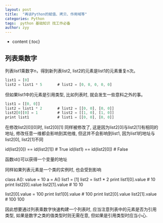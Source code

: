 ```yaml
---
layout: post
title:  "再谈Python的赋值、拷贝、作用域等"
categories: Python
tags:  python 基础知识 找工作必备
author: zyy
---
```


* content
{:toc}


## 列表乘数字

列表list1乘数字n，得到新列表list2, list2的元素是list1的元素重复n次。
```js
list1 = [0]
list2 = list1 * 5		# list2 = [0, 0, 0, 0, 0]
```

但如果list1中的元素是引用类型, 比如列表时, 就会发生一些意料之外的事。
```js
list1 = [[0, 0]]
list2 = list1 * 2		# list2 = [[0, 0], [0, 0]]
list2[0][0] = 1			# list2 = [[1, 0], [1, 0]]
print list1				# list1 = [[0, 0], [0, 0]]
```
在修改list2[0][0]时, list2[0][1] 同样被修改了, 这是因为list2[0]与list2[1]有相同的地址, 修改任意一维都会影响到其他维, 但这并不会影响到list1, 因为list1的地址与list2[0], list2[1]不同

id(list2[0]) == id(list2[1])		# True
id(list1) == id(list2[0])			# False

函数id()可以获得一个变量的地址

同样如果列表元素是一个类的实例时, 也会受到影响

class A():
    value = 10
a = A()
list1 = [1]
list2 = list1 * 2
print list1[0].value					# 10
print list2[0].value list2[1].value		# 10 10

list2[0].value = 100
print list1[0].value					# 100
print list2[0].value list2[1].value		# 100 100

因此想要通过列表乘数字快速构建一个列表时, 应当注意列表中的元素是否为引用类型, 如果是数字之类的值类型时则无需在意, 但如果是引用类型时应当小心.









